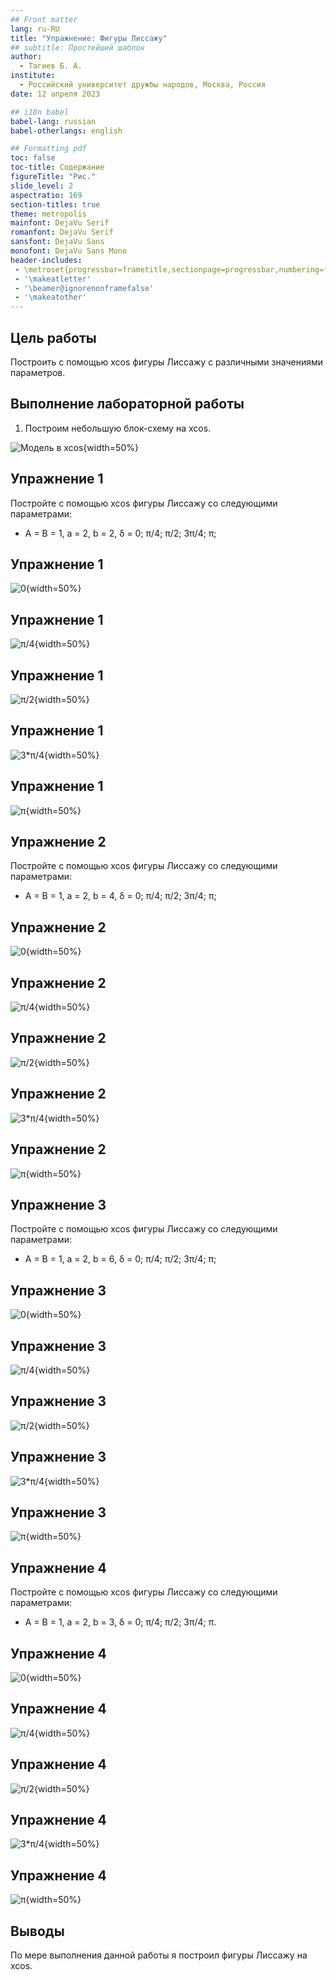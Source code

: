 ```yaml
---
## Front matter
lang: ru-RU
title: "Упражнение: Фигуры Лиссажу"
## subtitle: Простейший шаблон
author:
  - Тагиев Б. А.
institute:
  - Российский университет дружбы народов, Москва, Россия
date: 12 апреля 2023

## i18n babel
babel-lang: russian
babel-otherlangs: english

## Formatting pdf
toc: false
toc-title: Содержание
figureTitle: "Рис."
slide_level: 2
aspectratio: 169
section-titles: true
theme: metropolis
mainfont: DejaVu Serif
romanfont: DejaVu Serif
sansfont: DejaVu Sans
monofont: DejaVu Sans Mono
header-includes:
 - \metroset{progressbar=frametitle,sectionpage=progressbar,numbering=fraction}
 - '\makeatletter'
 - '\beamer@ignorenonframefalse'
 - '\makeatother'
---
```


## Цель работы

Построить с помощью xcos фигуры Лиссажу с различными значениями параметров.

## Выполнение лабораторной работы

1. Построим небольшую блок-схему на xcos.

![Модель в xcos](./image/0.png){width=50%}

## Упражнение 1

Постройте с помощью xcos фигуры Лиссажу со следующими параметрами:

- A = B = 1, a = 2, b = 2, δ = 0; π/4; π/2; 3π/4; π;

## Упражнение 1

![0	](./image/1.1.png){width=50%}

## Упражнение 1

![π/4	](./image/1.2.png){width=50%}

## Упражнение 1

![π/2	](./image/1.3.png){width=50%}

## Упражнение 1

![3*π/4	](./image/1.4.png){width=50%}

## Упражнение 1

![π	](./image/1.5.png){width=50%}

## Упражнение 2

Постройте с помощью xcos фигуры Лиссажу со следующими параметрами:

- A = B = 1, a = 2, b = 4, δ = 0; π/4; π/2; 3π/4; π;

## Упражнение 2


![0	](./image/2.1.png){width=50%}

## Упражнение 2

![π/4	](./image/2.2.png){width=50%}

## Упражнение 2

![π/2	](./image/2.3.png){width=50%}

## Упражнение 2

![3*π/4	](./image/2.4.png){width=50%}

## Упражнение 2

![π	](./image/2.5.png){width=50%}

## Упражнение 3

Постройте с помощью xcos фигуры Лиссажу со следующими параметрами:

- A = B = 1, a = 2, b = 6, δ = 0; π/4; π/2; 3π/4; π;


## Упражнение 3

![0	](./image/3.1.png){width=50%}

## Упражнение 3

![π/4	](./image/3.2.png){width=50%}

## Упражнение 3

![π/2	](./image/3.3.png){width=50%}

## Упражнение 3

![3*π/4	](./image/3.4.png){width=50%}

## Упражнение 3

![π	](./image/3.5.png){width=50%}

## Упражнение 4

Постройте с помощью xcos фигуры Лиссажу со следующими параметрами:

- A = B = 1, a = 2, b = 3, δ = 0; π/4; π/2; 3π/4; π.

## Упражнение 4


![0	](./image/4.1.png){width=50%}

## Упражнение 4

![π/4	](./image/4.2.png){width=50%}

## Упражнение 4

![π/2	](./image/4.3.png){width=50%}

## Упражнение 4

![3*π/4	](./image/4.4.png){width=50%}

## Упражнение 4

![π	](./image/4.5.png){width=50%}


## Выводы

По мере выполнения данной работы я построил фигуры Лиссажу на xcos.


